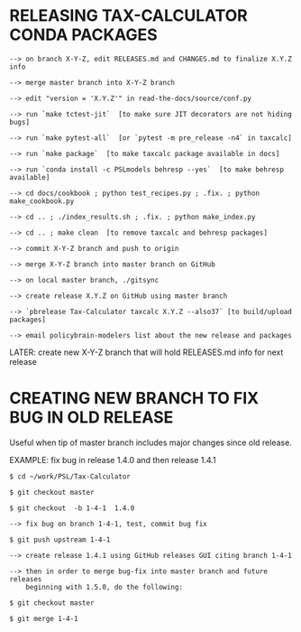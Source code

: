 RELEASING TAX-CALCULATOR CONDA PACKAGES
=======================================

```
--> on branch X-Y-Z, edit RELEASES.md and CHANGES.md to finalize X.Y.Z info

--> merge master branch into X-Y-Z branch

--> edit "version = 'X.Y.Z'" in read-the-docs/source/conf.py

--> run `make tctest-jit`  [to make sure JIT decorators are not hiding bugs]

--> run `make pytest-all`  [or `pytest -m pre_release -n4` in taxcalc]

--> run `make package`  [to make taxcalc package available in docs]

--> run `conda install -c PSLmodels behresp --yes`  [to make behresp available]

--> cd docs/cookbook ; python test_recipes.py ; .fix. ; python make_cookbook.py

--> cd .. ; ./index_results.sh ; .fix. ; python make_index.py

--> cd .. ; make clean  [to remove taxcalc and behresp packages]

--> commit X-Y-Z branch and push to origin

--> merge X-Y-Z branch into master branch on GitHub

--> on local master branch, ./gitsync

--> create release X.Y.Z on GitHub using master branch

--> `pbrelease Tax-Calculator taxcalc X.Y.Z --also37` [to build/upload packages]

--> email policybrain-modelers list about the new release and packages
```

LATER: create new X-Y-Z branch that will hold RELEASES.md info for next release



CREATING NEW BRANCH TO FIX BUG IN OLD RELEASE
=============================================

Useful when tip of master branch includes major changes since old release.

EXAMPLE: fix bug in release 1.4.0 and then release 1.4.1

```
$ cd ~/work/PSL/Tax-Calculator

$ git checkout master

$ git checkout  -b 1-4-1  1.4.0

--> fix bug on branch 1-4-1, test, commit bug fix

$ git push upstream 1-4-1

--> create release 1.4.1 using GitHub releases GUI citing branch 1-4-1

--> then in order to merge bug-fix into master branch and future releases
    beginning with 1.5.0, do the following:

$ git checkout master

$ git merge 1-4-1
```
